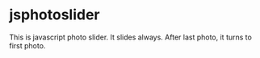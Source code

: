 # jsphotoslider
This is javascript photo slider. It slides always. After last photo, it turns to first photo.
